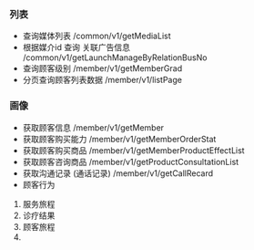 ### 列表

- 查询媒体列表               /common/v1/getMediaList
- 根据媒介id 查询 关联广告信息                 /common/v1/getLaunchManageByRelationBusNo
- 查询顾客级别                                   /member/v1/getMemberGrad
- 分页查询顾客列表数据                  /member/v1/listPage

### 画像

- 获取顾客信息                     /member/v1/getMember
- 获取顾客购买能力                /member/v1/getMemberOrderStat
- 获取顾客购买商品                   /member/v1/getMemberProductEffectList
- 获取顾客咨询商品                  /member/v1/getProductConsultationList
- 获取沟通记录 (通话记录)                   /member/v1/getCallRecard
- 顾客行为



1. 服务旅程
2. 诊疗结果
3. 顾客旅程
4. 